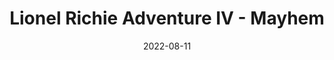 ---
title: Lionel Richie Adventure IV - Mayhem
description: The following is a table of data for a choose-your-own-adventure book set in a town where your are desperately trying to buy the new Lionel Richie CD, but every shop seems to be sold out.
date: 2022-08-11
tags: 
- lionel richie
- repetition
layout: layouts/game.njk
prompt: The following is a table of data for a choose-your-own-adventure book set in a town where your are desperately trying to buy the new Lionel Richie CD, but every shop seems to be sold out. Each row represents one page. Each page has two or three different choices. The game is won when you obtain the new CD, or lost when the shops close for the evening. In the book the text is very descriptive and written in exciting language. It should not be possible to get stuck in a loop. The choices can involve interacting with items, navigating or talking to characters. No page should have similar long page text to another page. At least one page ends with the reader winning. If a page has no choices that link to its page number is should be empty and have no choices. A reader should have to make around 6 choices to get to a win or lose state.
raw_output: "|1|The Shopkeeper\\'s Greeting|You enter the shop and the jingle of the bell alerts the shopkeeper. He\\'s an older man, with a big beard. He looks up from his newspaper and greets you. \"What can I do ya for?\" he asks.|Ask about the new Lionel Richie CD|2|Leave the shop|10| | |^|2|Asking about the new Lionel Richie CD|\"Oh, that new Lionel Richie CD? Everyone\\'s been asking for that. I\\'m sorry to say we\\'re all sold out. I could order one in for you, but it\\'ll be a few days.\"|Ask to order the CD|3|Leave the shop|10| | |^|3|Order the new Lionel Richie CD|\"Alright, I\\'ll put an order in for you. It should be here in a few days.\" The shopkeeper takes your name and address.|Leave the shop|4| | |^|4|Walking down the street|You leave the shop and walk down the street, looking for the new Lionel Richie CD. You see a group of teenagers hanging out near the corner, and one of them has a CD player. You hear the opening notes of Lionel Richie\\'s new song, \"Hello\".|Approach the teenagers and ask to buy the CD|5|Keep walking|6| |^|5|Asking to buy the CD|You approach the teenagers and ask to buy the CD. The teenager with the CD player looks at you and says, \"I\\'m sorry, but this is the only copy we have and we\\'re not selling it.\"|Keep walking|6| | |^|6|Walking down the street|You keep walking down the street, looking for the new Lionel Richie CD. You see a sign in the window of the local grocery store that says \"New Lionel Richie CD - $19.99\".|Enter the grocery store|7|Keep walking|8| |^|7|In the grocery store|You enter the grocery store and head to the music section. You see the new Lionel Richie CD on the shelf, and you reach for it. Suddenly, a hand grabs your wrist and you hear a voice say, \"That will be $19.99\". You turn to see the store manager.|Pay for the CD|9|Try to run out of the store|11| |^|8|Walking down the street|You keep walking down the street, looking for the new Lionel Richie CD. You see a sign in the window of the local record store that says \"New Lionel Richie CD - $21.99\".|Enter the record store|12|Keep walking|13| |^|9|Paying for the CD|You pay for the CD and the store manager lets you go. You take the CD and head for the door.|Exit the store|14| | |^|10|Leaving the first shop|You leave the shop and walk down the street, looking for the new Lionel Richie CD. You see a group of teenagers hanging out near the corner, and one of them has a CD player. You hear the opening notes of Lionel Richie\\'s new song, \"Hello\".|Approach the teenagers and ask to buy the CD|5|Keep walking|6| |^|11|Trying to run out of the store|You try to run for the door, but the store manager grabs you and pulls you back. \"I\\'m sorry, but you\\'re not going anywhere until you pay for that CD.\"|Pay for the CD|9| | |^|12|In the record store|You enter the record store and head to the music section. You see the new Lionel Richie CD on the shelf, and you reach for it. Suddenly, a hand grabs your wrist and you hear a voice say, \"That will be $21.99\". You turn to see the store manager.|Pay for the CD|15|Try to run out of the store|16| |^|13|Walking down the street|You keep walking down the street, looking for the new Lionel Richie CD. You see a sign in the window of the local pawn shop that says \"New Lionel Richie CD - $25.00\".|Enter the pawn shop|17|Keep walking|18| |^|14|Exiting the grocery store|You exit the grocery store and head for home, the new Lionel Richie CD in hand. You can\\'t wait to listen to it!| | | |^|15|Paying for the CD|You pay for the CD and the store manager lets you go. You take the CD and head for the door.|Exit the store|19| | |^|16|Trying to run out of the store|You try to run for the door, but the store manager grabs you and pulls you back. \"I\\'m sorry, but you\\'re not going anywhere until you pay for that CD.\"|Pay for the CD|15| | |^|17|In the pawn shop|You enter the pawn shop and head to the music section. You see the new Lionel Richie CD on the shelf, and you reach for it. Suddenly, a hand grabs your wrist and you hear a voice say, \"That will be $25.00\". You turn to see the store manager.|Pay for the CD|20|Try to run out of the store|21| |^|18|Walking down the street|You keep walking down the street, looking for the new Lionel Richie CD. You see a sign in the window of the local library that says \"New Lionel Richie CD - $0.00\".|Enter the library|22|Keep walking|23| |^|19|Exiting the record store|You exit the record store and head for home, the new Lionel Richie CD in hand. You can\\'t wait to listen to it!| | | |^|20|Paying for the CD|You pay for the CD and the store manager lets you go. You take the CD and head for the door.|Exit the store|24| | |^|21|Trying to run out of the store|You try to run for the door, but the store manager grabs you and pulls you back. \"I\\'m sorry, but you\\'re not going anywhere until you pay for that CD.\"|Pay for the CD|20| | |^|22|In the library|You enter the library and head to the music section. You see the new Lionel Richie CD on the shelf, and you reach for it. Suddenly, a hand grabs your wrist and you hear a voice say, \"That will be $0.00\". You turn to see the store manager.|Pay for the CD|25|Try to run out of the store|26| |^|23|Walking down the street|You keep walking down the street, looking for the new Lionel Richie CD. You see a sign in the window of the local bookstore that says \"New Lionel Richie CD - $22.99\".|Enter the bookstore|27|Keep walking|28| |^|24|Exiting the pawn shop|You exit the pawn shop and head for home, the new Lionel Richie CD in hand. You can\\'t wait to listen to it!| | | |^|25|Paying for the CD|You pay for the CD and the store manager lets you go. You take the CD and head for the door.|Exit the store|29| | |^|26|Trying to run out of the store|You try to run for the door, but the store manager grabs you and pulls you back. \"I\\'m sorry, but you\\'re not going anywhere until you pay for that CD.\"|Pay for the CD|25| | |^|27|In the bookstore|You enter the bookstore and head to the music section. You see the new Lionel Richie CD on the shelf, and you reach for it. Suddenly, a hand grabs your wrist and you hear a voice say, \"That will be $22.99\". You turn to see the store manager.|Pay for the CD|30|Try to run out of the store|31| |^|28|Walking down the street|You keep walking down the street, looking for the new Lionel Richie CD. You see a sign in the window of the local electronics store that says \"New Lionel Richie CD - $24.99\".|Enter the electronics store|32|Keep walking|33| |^|29|Exiting the library|You exit the library and head for home, the new Lionel Richie CD in hand. You can\\'t wait to listen to it!| | | |^|30|Paying for the CD|You pay for the CD and the store manager lets you go. You take the CD and head for the door.|Exit the store|34| | |^|31|Trying to run out of the store|You try to run for the door, but the store manager grabs you and pulls you back. \"I\\'m sorry, but you\\'re not going anywhere until you pay for that CD.\"|Pay for the CD|30| | |^|32|In the electronics store|You enter the electronics store and head to the music section. You see the new Lionel Richie CD on the shelf, and you reach for it. Suddenly, a hand grabs your wrist and you hear a voice say, \"That will be $24.99\". You turn to see the store manager.|Pay for the CD|35|Try to run out of the store|36| |^|33|Walking down the street|You keep walking down the street, looking for the new Lionel Richie CD. You see a sign in the window of the local drug store that says \"New Lionel Richie CD - $23.99\".|Enter the drug store|37|Keep walking|38| |^|34|Exiting the bookstore|You exit the bookstore and head for home, the new Lionel Richie CD in hand. You can\\'t wait to listen to it!| | | |^|35|Paying for the CD|You pay for the CD and the store manager lets you go. You take the CD and head for the door.|Exit the store|39| | |^|36|Trying to run out of the store|You try to run for the door, but the store manager grabs you and pulls you back. \"I\\'m sorry, but you\\'re not going anywhere until you pay for that CD.\"|Pay for the CD|35| | |^|37|In the drug store|You enter the drug store and head to the music section. You see the new Lionel Richie CD on the shelf, and you reach for it. Suddenly, a hand grabs your wrist and you hear a voice say, \"That will be $23.99\". You turn to see the store manager.|Pay for the CD|40|Try to run out of the store|41| |^|38|Walking down the street|You keep walking down the street, looking for the new Lionel Richie CD. You see a sign in the window of the local department store that says \"New Lionel Richie CD - $26.99\".|Enter the department store|42|Keep walking|43| |^|39|Exiting the electronics store|You exit the electronics store and head for home, the new Lionel Richie CD in hand. You can\\'t wait to listen to it!| | | |^|40|Paying for the CD|You pay for the CD and the store manager lets you go. You take the CD and head for the door.|Exit the store|44| | |^|41|Trying to run out of the store|You try to run for the door, but the store manager grabs you and pulls you back. \"I\\'m sorry, but you\\'re not going anywhere until you pay for that CD.\"|Pay for the CD|40| | |^|42|In the department store|You enter the department store and head to the music section. You see the new Lionel Richie CD on the shelf, and you reach for it. Suddenly, a hand grabs your wrist and you hear a voice say, \"That will be $26.99\". You turn to see the store manager.|Pay for the CD|45|Try to run out of the store|46| |^|43|Walking down the street|You keep walking down the street, looking for the new Lionel Richie CD. You see a sign in the window of the local toy store that says \"New Lionel Richie CD - $27.99\".|Enter the toy store|47|Keep walking|48| |^|44|Exiting the drug store|You exit the drug store and head for home, the new Lionel Richie CD in hand. You can\\'t wait to listen to it!| | | |^|45|Paying for the CD|You pay for the CD and the store manager lets you go. You take the CD and head for the door.|Exit the store|49| | |^|46|Trying to run out of the store|You try to run for the door, but the store manager grabs you and pulls you back. \"I\\'m sorry, but you\\'re not going anywhere until you pay for that CD.\"|Pay for the CD|45| | |^|47|In the toy store|You enter the toy store and head to the music section. You see the new Lionel Richie CD on the shelf, and you reach for it. Suddenly, a hand grabs your wrist and you hear a voice say, \"That will be $27.99\". You turn to see the store manager.|Pay for the CD|50|Try to run out of the store|51| |^|48|Walking down the street|You keep walking down the street, looking for the new Lionel Richie CD. You see a sign in the window of the local video store that says \"New Lionel Richie CD - $28.99\".|Enter the video store|52|Keep walking|53| |^|49|Exiting the department store|You exit the department store and head for home, the new Lionel Richie CD in hand. You can\\'t wait to listen to it!| | | |^|50|Paying for the CD|You pay for the CD and the store manager lets you go. You take the CD and head for the door.|Exit the store|54| | |^|51|Trying to run out of the store|You try to run for the door, but the store manager grabs you and pulls you back. \"I\\'m sorry, but you\\'re not going anywhere until you pay for that CD.\"|Pay for the CD|50| | |^|52|In the video store|You enter the video store and head to the music section. You see the new Lionel Richie CD on the shelf, and you reach for it. Suddenly, a hand grabs your wrist and you hear a voice say, \"That will be $28.99\". You turn to see the store manager.|Pay for the CD|55|Try to run out of the store|56| |^|53|The end of the street|You\\'ve reached the end of the street. There are no more shops selling the new Lionel Richie CD. You\\'ll have to try again tomorrow.| | | |^|54|Exiting the toy store|You exit the toy store and head for home, the new Lionel Richie CD in hand. You can\\'t wait to listen to it!| | | |^|55|Paying for the CD|You pay for the CD and the store manager lets you go. You take the CD and head for the door.|Exit the store|57| | |^|56|Trying to run out of the store|You try to run for the door, but the store manager grabs you and pulls you back. \"I\\'m sorry, but you\\'re not going anywhere until you pay for that CD.\"|Pay for the CD|55| | |^|57|Exiting the video store|You exit the video store and head for home, the new Lionel Richie CD in hand. You can\\'t wait to listen to it!Congratulations, you\\'ve won! The game is over.| | | |"
---
